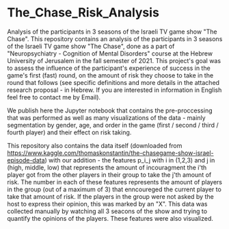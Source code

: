 # The_Chase_Risk_Analysis
Analysis of the participants in 3 seasons of the Israeli TV game show "The Chase".
This repository contains an analysis of the participants in 3 seasons of the Israeli TV game show "The Chase", done as a part of "Neuropsychiatry - Cognition of Mental Disorders" course at the Hebrew University of Jerusalem in the fall semester of 2021. 
This project's goal was to assess the influence of the participant's experience of success in the game's first (fast) round, on the amount of risk they choose to take in the round that follows (see specific definitions and more details in the attached research proposal - in Hebrew. If you are interested in information in English feel free to contact me by Email).

We publish here the Jupyter notebook that contains the pre-proccessing that was performed as well as many visualizations of the data - mainly segmentation by gender, age, and order in the game (first / second / third / fourth player) and their effect on risk taking. 

This repository also contains the data itself (downloaded from https://www.kaggle.com/thomaskonstantin/the-chasegame-show-israel-episode-data) with our addition - the features p_i_j with i in (1,2,3) and j in (high, middle, low) that represents the amount of incouragment the i'th player got from the other players in their group to take the j'th amount of risk. The number in each of these features represents the amount of players in the group (out of a maximum of 3) that enncoureged the current player to take that amount of risk. If the players in the group were not asked by the host to express their opinion, this was marked by an "X". This data was collected manually by watching all 3 seacons of the show and trying to quantify the opinions of the players. These features were also visualized. 


